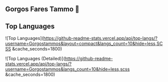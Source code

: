 ## Gorgos Fares Tammo 👋

## Top Languages

![Top Languages](https://github-readme-stats.vercel.app/api/top-langs/?username=Gorgostammos&layout=compact&langs_count=10&hide=less,SCSS &cache_seconds=1800)

 ![Top Languages (Detailed)](https://github-readme-stats.vercel.app/api/top-langs/?username=Gorgostammos&langs_count=10&hide=less,scss &cache_seconds=1800)













